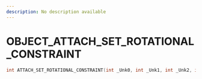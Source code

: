 ```yaml
---
description: No description available 
---
```


# OBJECT\_ATTACH_SET_ROTATIONAL_CONSTRAINT

```cpp
int ATTACH_SET_ROTATIONAL_CONSTRAINT(int _Unk0, int _Unk1, int _Unk2, int _Unk3, int _Unk4, int _Unk5);
```